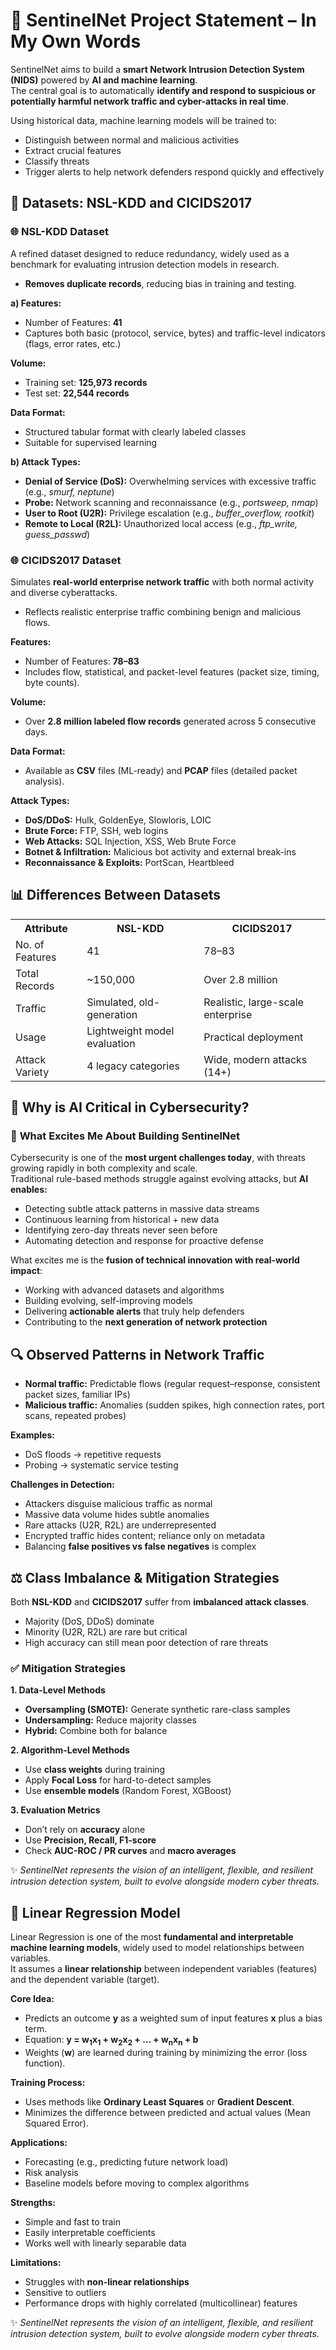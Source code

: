 <h1>🔐 SentinelNet Project Statement – In My Own Words</h1>

<p>
SentinelNet aims to build a <b>smart Network Intrusion Detection System (NIDS)</b> powered by <b>AI and machine learning</b>.<br>
The central goal is to automatically <b>identify and respond to suspicious or potentially harmful network traffic and cyber-attacks in real time</b>.
</p>

<p>Using historical data, machine learning models will be trained to:</p>
<ul>
<li>Distinguish between normal and malicious activities</li>
<li>Extract crucial features</li>
<li>Classify threats</li>
<li>Trigger alerts to help network defenders respond quickly and effectively</li>
</ul>

<h2>📂 <b>Datasets: NSL-KDD and CICIDS2017</b></h2>

<h3>🌐 <b>NSL-KDD Dataset</b></h3>
<p>A refined dataset designed to reduce redundancy, widely used as a benchmark for evaluating intrusion detection models in research.</p>

<ul>
<li><b>Removes duplicate records</b>, reducing bias in training and testing.</li>
</ul>

<p><b>a) Features:</b></p>
<ul>
<li>Number of Features: <b>41</b></li>
<li>Captures both basic (protocol, service, bytes) and traffic-level indicators (flags, error rates, etc.)</li>
</ul>

<p><b>Volume:</b></p>
<ul>
<li>Training set: <b>125,973 records</b></li>
<li>Test set: <b>22,544 records</b></li>
</ul>

<p><b>Data Format:</b></p>
<ul>
<li>Structured tabular format with clearly labeled classes</li>
<li>Suitable for supervised learning</li>
</ul>

<p><b>b) Attack Types:</b></p>
<ul>
<li><b>Denial of Service (DoS):</b> Overwhelming services with excessive traffic (e.g., <i>smurf, neptune</i>)</li>
<li><b>Probe:</b> Network scanning and reconnaissance (e.g., <i>portsweep, nmap</i>)</li>
<li><b>User to Root (U2R):</b> Privilege escalation (e.g., <i>buffer_overflow, rootkit</i>)</li>
<li><b>Remote to Local (R2L):</b> Unauthorized local access (e.g., <i>ftp_write, guess_passwd</i>)</li>
</ul>

<h3>🌐 <b>CICIDS2017 Dataset</b></h3>
<p>Simulates <b>real-world enterprise network traffic</b> with both normal activity and diverse cyberattacks.</p>

<ul>
<li>Reflects realistic enterprise traffic combining benign and malicious flows.</li>
</ul>

<p><b>Features:</b></p>
<ul>
<li>Number of Features: <b>78–83</b></li>
<li>Includes flow, statistical, and packet-level features (packet size, timing, byte counts).</li>
</ul>

<p><b>Volume:</b></p>
<ul>
<li>Over <b>2.8 million labeled flow records</b> generated across 5 consecutive days.</li>
</ul>

<p><b>Data Format:</b></p>
<ul>
<li>Available as <b>CSV</b> files (ML-ready) and <b>PCAP</b> files (detailed packet analysis).</li>
</ul>

<p><b>Attack Types:</b></p>
<ul>
<li><b>DoS/DDoS:</b> Hulk, GoldenEye, Slowloris, LOIC</li>
<li><b>Brute Force:</b> FTP, SSH, web logins</li>
<li><b>Web Attacks:</b> SQL Injection, XSS, Web Brute Force</li>
<li><b>Botnet & Infiltration:</b> Malicious bot activity and external break-ins</li>
<li><b>Reconnaissance & Exploits:</b> PortScan, Heartbleed</li>
</ul>

<h2>📊 <b>Differences Between Datasets</b></h2>

<table>
<tr>
<th>Attribute</th>
<th>NSL-KDD</th>
<th>CICIDS2017</th>
</tr>
<tr>
<td>No. of Features</td>
<td>41</td>
<td>78–83</td>
</tr>
<tr>
<td>Total Records</td>
<td>~150,000</td>
<td>Over 2.8 million</td>
</tr>
<tr>
<td>Traffic</td>
<td>Simulated, old-generation</td>
<td>Realistic, large-scale enterprise</td>
</tr>
<tr>
<td>Usage</td>
<td>Lightweight model evaluation</td>
<td>Practical deployment</td>
</tr>
<tr>
<td>Attack Variety</td>
<td>4 legacy categories</td>
<td>Wide, modern attacks (14+)</td>
</tr>
</table>

<h2>🔐 <b>Why is AI Critical in Cybersecurity?</b></h2>
<h3>🚀 <b>What Excites Me About Building SentinelNet</b></h3>

<p>
Cybersecurity is one of the <b>most urgent challenges today</b>, with threats growing rapidly in both complexity and scale.<br>
Traditional rule-based methods struggle against evolving attacks, but <b>AI enables:</b>
</p>

<ul>
<li>Detecting subtle attack patterns in massive data streams</li>
<li>Continuous learning from historical + new data</li>
<li>Identifying zero-day threats never seen before</li>
<li>Automating detection and response for proactive defense</li>
</ul>

<p>What excites me is the <b>fusion of technical innovation with real-world impact</b>:</p>
<ul>
<li>Working with advanced datasets and algorithms</li>
<li>Building evolving, self-improving models</li>
<li>Delivering <b>actionable alerts</b> that truly help defenders</li>
<li>Contributing to the <b>next generation of network protection</b></li>
</ul>

<h2>🔍 <b>Observed Patterns in Network Traffic</b></h2>

<ul>
<li><b>Normal traffic:</b> Predictable flows (regular request–response, consistent packet sizes, familiar IPs)</li>
<li><b>Malicious traffic:</b> Anomalies (sudden spikes, high connection rates, port scans, repeated probes)</li>
</ul>

<p><b>Examples:</b></p>
<ul>
<li>DoS floods → repetitive requests</li>
<li>Probing → systematic service testing</li>
</ul>

<p><b>Challenges in Detection:</b></p>
<ul>
<li>Attackers disguise malicious traffic as normal</li>
<li>Massive data volume hides subtle anomalies</li>
<li>Rare attacks (U2R, R2L) are underrepresented</li>
<li>Encrypted traffic hides content; reliance only on metadata</li>
<li>Balancing <b>false positives vs false negatives</b> is complex</li>
</ul>

<h2>⚖️ <b>Class Imbalance & Mitigation Strategies</b></h2>

<p>
Both <b>NSL-KDD</b> and <b>CICIDS2017</b> suffer from <b>imbalanced attack classes</b>.
</p>
<ul>
<li>Majority (DoS, DDoS) dominate</li>
<li>Minority (U2R, R2L) are rare but critical</li>
<li>High accuracy can still mean poor detection of rare threats</li>
</ul>

<h3>✅ <b>Mitigation Strategies</b></h3>

<p><b>1. Data-Level Methods</b></p>
<ul>
<li><b>Oversampling (SMOTE):</b> Generate synthetic rare-class samples</li>
<li><b>Undersampling:</b> Reduce majority classes</li>
<li><b>Hybrid:</b> Combine both for balance</li>
</ul>

<p><b>2. Algorithm-Level Methods</b></p>
<ul>
<li>Use <b>class weights</b> during training</li>
<li>Apply <b>Focal Loss</b> for hard-to-detect samples</li>
<li>Use <b>ensemble models</b> (Random Forest, XGBoost)</li>
</ul>

<p><b>3. Evaluation Metrics</b></p>
<ul>
<li>Don’t rely on <b>accuracy</b> alone</li>
<li>Use <b>Precision, Recall, F1-score</b></li>
<li>Check <b>AUC-ROC / PR curves</b> and <b>macro averages</b></li>
</ul>

<p>✨ <i>SentinelNet represents the vision of an intelligent, flexible, and resilient intrusion detection system, built to evolve alongside modern cyber threats.</i></p>  

<h2>📘 <b>Linear Regression Model</b></h2>

<p>
Linear Regression is one of the most <b>fundamental and interpretable machine learning models</b>, widely used to model relationships between variables.<br>
It assumes a <b>linear relationship</b> between independent variables (features) and the dependent variable (target).
</p>

<p><b>Core Idea:</b></p>
<ul>
<li>Predicts an outcome <b>y</b> as a weighted sum of input features <b>x</b> plus a bias term.</li>
<li>Equation: <b>y = w<sub>1</sub>x<sub>1</sub> + w<sub>2</sub>x<sub>2</sub> + … + w<sub>n</sub>x<sub>n</sub> + b</b></li>
<li>Weights (<b>w</b>) are learned during training by minimizing the error (loss function).</li>
</ul>

<p><b>Training Process:</b></p>
<ul>
<li>Uses methods like <b>Ordinary Least Squares</b> or <b>Gradient Descent</b>.</li>
<li>Minimizes the difference between predicted and actual values (Mean Squared Error).</li>
</ul>

<p><b>Applications:</b></p>
<ul>
<li>Forecasting (e.g., predicting future network load)</li>
<li>Risk analysis</li>
<li>Baseline models before moving to complex algorithms</li>
</ul>

<p><b>Strengths:</b></p>
<ul>
<li>Simple and fast to train</li>
<li>Easily interpretable coefficients</li>
<li>Works well with linearly separable data</li>
</ul>

<p><b>Limitations:</b></p>
<ul>
<li>Struggles with <b>non-linear relationships</b></li>
<li>Sensitive to outliers</li>
<li>Performance drops with highly correlated (multicollinear) features</li>
</ul>

<p>✨ <i>SentinelNet represents the vision of an intelligent, flexible, and resilient intrusion detection system, built to evolve alongside modern cyber threats.</i></p>

